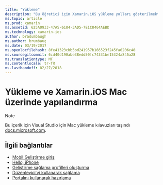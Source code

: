 ```yaml
---
title: "Yükleme"
description: "Bu öğretici için Xamarin.iOS yükleme yolları gösterilmektedir."
ms.topic: article
ms.prod: xamarin
ms.assetid: 625A0933-47A5-6184-3AD5-7E1C8464AEBD
ms.technology: xamarin-ios
author: bradumbaugh
ms.author: brumbaug
ms.date: 03/19/2017
ms.openlocfilehash: 8fe41323cbb5bd241957b166523f245fa0206c48
ms.sourcegitcommit: 6cd40d190abe38edd50fc74331be15324a845a28
ms.translationtype: MT
ms.contentlocale: tr-TR
ms.lasthandoff: 02/27/2018
---
```

# <a name="installing-and-configuring-xamarinios-on-mac"></a>Yükleme ve Xamarin.iOS Mac üzerinde yapılandırma

> [!NOTE]
> Bu içerik için Visual Studio için Mac yükleme kılavuzları taşındı [docs.microsoft.com](https://docs.microsoft.com/en-us/visualstudio/mac/installation).



## <a name="related-links"></a>İlgili bağlantılar

- [Mobil Geliştirme giriş](~/cross-platform/get-started/introduction-to-mobile-development.md)
- [Hello, iPhone](~/ios/get-started/hello-ios/index.md)
- [Geliştirme sağlama profilleri oluşturma](http://developer.apple.com/library/ios/#documentation/ToolsLanguages/Conceptual/DevPortalGuide/CreatingandDownloadingDevelopmentProvisioningProfiles/CreatingandDownloadingDevelopmentProvisioningProfiles.html)
- [Düzenleyici'yi kullanarak sağlama](http://developer.apple.com/library/ios/#recipes/xcode_help-devices_organizer/articles/provision_device_for_development-generic.html)
- [Portalını kullanarak hazırlama](http://developer.apple.com/library/ios/#recipes/ProvisioningPortal_Recipes/DownloadingaProvisioningProfile/DownloadingaProvisioningProfile.html)
